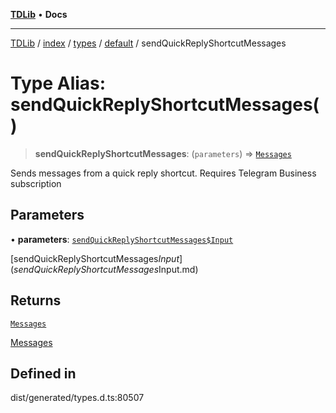 [**TDLib**](../../../../../../README.md) • **Docs**

***

[TDLib](../../../../../../modules.md) / [index](../../../../../README.md) / [types](../../../README.md) / [default](../README.md) / sendQuickReplyShortcutMessages

# Type Alias: sendQuickReplyShortcutMessages()

> **sendQuickReplyShortcutMessages**: (`parameters`) => [`Messages`](Messages-1.md)

Sends messages from a quick reply shortcut. Requires Telegram Business subscription

## Parameters

• **parameters**: [`sendQuickReplyShortcutMessages$Input`](sendQuickReplyShortcutMessages$Input.md)

[sendQuickReplyShortcutMessages$Input](sendQuickReplyShortcutMessages$Input.md)

## Returns

[`Messages`](Messages-1.md)

[Messages](Messages-1.md)

## Defined in

dist/generated/types.d.ts:80507
